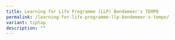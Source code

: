 ```yaml
---
title: Learning for Life Programme (LLP) Bendemeer's TEMPO
permalink: /learning-for-life-programme-llp-bendemeer-s-tempo/
variant: tiptap
description: ""
---
```

